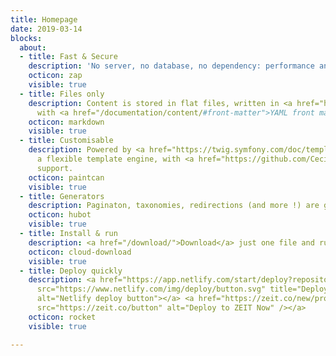 ```yaml
---
title: Homepage
date: 2019-03-14
blocks:
  about:
  - title: Fast & Secure
    description: 'No server, no database, no dependency: performance and security.'
    octicon: zap
    visible: true
  - title: Files only
    description: Content is stored in flat files, written in <a href="https://daringfireball.net/projects/markdown/">Markdown</a>
      with <a href="/documentation/content/#front-matter">YAML front matter</a>.
    octicon: markdown
    visible: true
  - title: Customisable
    description: Powered by <a href="https://twig.symfony.com/doc/templates.html">Twig</a>,
      a flexible template engine, with <a href="https://github.com/Cecilapp/theme-hyde">theme</a>
      support.
    octicon: paintcan
    visible: true
  - title: Generators
    description: Paginaton, taxonomies, redirections (and more !) are generated automatically.
    octicon: hubot
    visible: true
  - title: Install & run
    description: <a href="/download/">Download</a> just one file and run it!
    octicon: cloud-download
    visible: true
  - title: Deploy quickly
    description: <a href="https://app.netlify.com/start/deploy?repository=https://github.com/Cecilapp/the-butler&stack=cms"><img
      src="https://www.netlify.com/img/deploy/button.svg" title="Deploy to Netlify"
      alt="Netlify deploy button"></a> <a href="https://zeit.co/new/project?template=https://github.com/Cecilapp/the-butler"><img
      src="https://zeit.co/button" alt="Deploy to ZEIT Now" /></a>
    octicon: rocket
    visible: true

---
```

